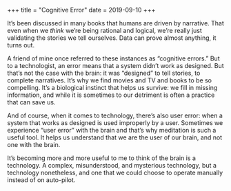 +++
title = "Cognitive Error"
date = 2019-09-10
+++

It’s been discussed in many books that humans are driven by narrative. That even when we _think_ we’re being rational and logical, we’re really just validating the stories we tell ourselves. Data can prove almost anything, it turns out.

A friend of mine once referred to these instances as “cognitive errors.” But to a technologist, an error means that a system didn’t work as designed. But that’s not the case with the brain: it was “designed” to tell stories, to complete narratives. It’s why we find movies and TV and books to be so compelling. It’s a biological instinct that helps us survive: we fill in missing information, and while it is sometimes to our detriment is often a practice that can save us.

And of course, when it comes to technology, there’s also user error: when a system that works as designed is used improperly by a user. Sometimes we experience “user error” with the brain and that’s why meditation is such a useful tool. It helps us understand that we are the user of our brain, and not one with the brain.

It’s becoming more and more useful to me to think of the brain is a technology. A complex, misunderstood, and mysterious technology, but a technology nonetheless, and one that we could choose to operate manually instead of on auto-pilot.